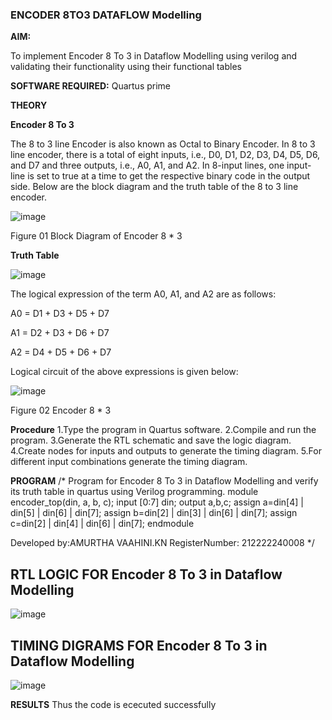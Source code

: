 ### ENCODER 8TO3 DATAFLOW Modelling

**AIM:**

To implement  Encoder 8 To 3 in Dataflow Modelling using verilog and validating their functionality using their functional tables

**SOFTWARE REQUIRED:** Quartus prime

**THEORY**

**Encoder 8 To 3**

The 8 to 3 line Encoder is also known as Octal to Binary Encoder. In 8 to 3 line encoder, there is a total of eight inputs, i.e., D0, D1, D2, D3, D4, D5, D6, and D7 and three outputs, i.e., A0, A1, and A2. In 8-input lines, one input-line is set to true at a time to get the respective binary code in the output side. Below are the block diagram and the truth table of the 8 to 3 line encoder.

![image](https://github.com/naavaneetha/ENCODER8TO3DATAFLOW/assets/154305477/0bc242c1-eb9e-4c47-afe5-30428470efc3)

Figure 01  Block Diagram of Encoder 8 * 3

**Truth Table**

![image](https://github.com/naavaneetha/ENCODER8TO3DATAFLOW/assets/154305477/35496b14-ae6e-4cd1-9abd-d6736b576575)

The logical expression of the term A0, A1, and A2 are as follows:

A0 = D1 + D3 + D5 + D7

A1 = D2 + D3 + D6 + D7

A2 = D4 + D5 + D6 + D7

Logical circuit of the above expressions is given below:

![image](https://github.com/naavaneetha/ENCODER8TO3DATAFLOW/assets/154305477/95acaee6-c873-4c75-89eb-ef09fb158053)

Figure 02  Encoder 8 * 3

**Procedure**
1.Type the program in Quartus software.
2.Compile and run the program.
3.Generate the RTL schematic and save the logic diagram.
4.Create nodes for inputs and outputs to generate the timing diagram.
5.For different input combinations generate the timing diagram.

**PROGRAM**
/* Program for Encoder 8 To 3 in Dataflow Modelling and verify its truth table in quartus using Verilog programming. 
module encoder_top(din, a, b, c); 
input [0:7] din; 
output a,b,c; 
assign a=din[4] | din[5] | din[6] | din[7]; 
assign b=din[2] | din[3] | din[6] | din[7];
assign c=din[2] | din[4] | din[6] | din[7];
endmodule

Developed by:AMURTHA VAAHINI.KN
RegisterNumber: 212222240008
*/

## RTL LOGIC FOR Encoder 8 To 3 in Dataflow Modelling
![image](https://github.com/amurthavaahininagarajan/ENCODER8TO3DATAFLOW/assets/118679102/b3542323-8df2-4873-a291-c94e30e721b0)

## TIMING DIGRAMS FOR Encoder 8 To 3 in Dataflow Modelling
![image](https://github.com/amurthavaahininagarajan/ENCODER8TO3DATAFLOW/assets/118679102/746ca0f4-0395-4006-a83a-3a00db749520)


**RESULTS**
Thus the code is ececuted successfully



